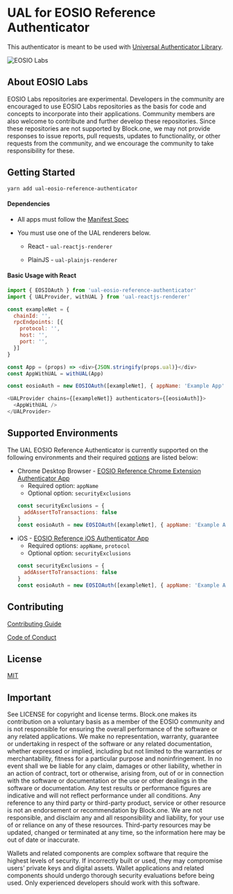 # UAL for EOSIO Reference Authenticator

This authenticator is meant to be used with [Universal Authenticator Library](https://github.com/EOSIO/universal-authenticator-library).

![EOSIO Labs](https://img.shields.io/badge/EOSIO-Labs-5cb3ff.svg)

## About EOSIO Labs

EOSIO Labs repositories are experimental.  Developers in the community are encouraged to use EOSIO Labs repositories as the basis for code and concepts to incorporate into their applications. Community members are also welcome to contribute and further develop these repositories. Since these repositories are not supported by Block.one, we may not provide responses to issue reports, pull requests, updates to functionality, or other requests from the community, and we encourage the community to take responsibility for these.

## Getting Started

`yarn add ual-eosio-reference-authenticator`

#### Dependencies

* All apps must follow the [Manifest Spec](https://github.com/EOSIO/manifest-spec)

* You must use one of the UAL renderers below.

  * React - `ual-reactjs-renderer`

  * PlainJS - `ual-plainjs-renderer`


#### Basic Usage with React

```javascript
import { EOSIOAuth } from 'ual-eosio-reference-authenticator'
import { UALProvider, withUAL } from 'ual-reactjs-renderer'

const exampleNet = {
  chainId: '',
  rpcEndpoints: [{
    protocol: '',
    host: '',
    port: '',
  }]
}

const App = (props) => <div>{JSON.stringify(props.ual)}</div>
const AppWithUAL = withUAL(App)

const eosioAuth = new EOSIOAuth([exampleNet], { appName: 'Example App' })

<UALProvider chains={[exampleNet]} authenticators={[eosioAuth]}>
  <AppWithUAL />
</UALProvider>
```

## Supported Environments

The UAL EOSIO Reference Authenticator is currently supported on the following environments and their required [options](https://github.com/EOSIO/ual-eosio-reference-authenticator/blob/master/src/interfaces.ts#L18) are listed below:

* Chrome Desktop Browser - [EOSIO Reference Chrome Extension Authenticator App](https://github.com/EOSIO/eosio-reference-chrome-extension-authenticator-app)
  * Required option: `appName`
  * Optional option: `securityExclusions`
  ```javascript
  const securityExclusions = {
    addAssertToTransactions: false
  }
  const eosioAuth = new EOSIOAuth([exampleNet], { appName: 'Example App', securityExclusions })
  ```
* iOS - [EOSIO Reference iOS Authenticator App](https://github.com/EOSIO/eosio-reference-ios-authenticator-app)
  * Required options: `appName`, `protocol`
  * Optional option: `securityExclusions`
  ```javascript
  const securityExclusions = {
    addAssertToTransactions: false
  }
  const eosioAuth = new EOSIOAuth([exampleNet], { appName: 'Example App', protocol: 'eosio', securityExclusions })
  ```

## Contributing

[Contributing Guide](./CONTRIBUTING.md)

[Code of Conduct](./CONTRIBUTING.md#conduct)

## License

[MIT](./LICENSE)

## Important

See LICENSE for copyright and license terms.  Block.one makes its contribution on a voluntary basis as a member of the EOSIO community and is not responsible for ensuring the overall performance of the software or any related applications.  We make no representation, warranty, guarantee or undertaking in respect of the software or any related documentation, whether expressed or implied, including but not limited to the warranties or merchantability, fitness for a particular purpose and noninfringement. In no event shall we be liable for any claim, damages or other liability, whether in an action of contract, tort or otherwise, arising from, out of or in connection with the software or documentation or the use or other dealings in the software or documentation.  Any test results or performance figures are indicative and will not reflect performance under all conditions.  Any reference to any third party or third-party product, service or other resource is not an endorsement or recommendation by Block.one.  We are not responsible, and disclaim any and all responsibility and liability, for your use of or reliance on any of these resources. Third-party resources may be updated, changed or terminated at any time, so the information here may be out of date or inaccurate.

Wallets and related components are complex software that require the highest levels of security.  If incorrectly built or used, they may compromise users’ private keys and digital assets. Wallet applications and related components should undergo thorough security evaluations before being used.  Only experienced developers should work with this software.
